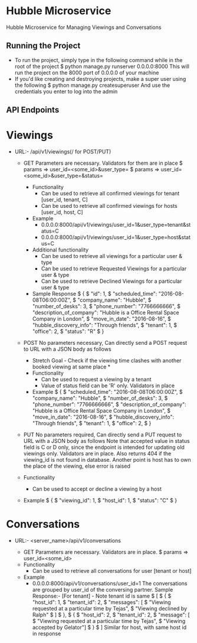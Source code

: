 Hubble Microservice
==============================

Hubble Microservice for Managing Viewings and Conversations

Running the Project
--------------------
* To run the project, simply type in the following command while in the root of the project
	$ python manage.py runserver 0.0.0.0:8000
  This will run the project on the 8000 port of 0.0.0.0 of your machine
* If you'd like creating and destroying projects, make a super user using the following 
	$ python manage.py createsuperuser
  And use the credentials you enter to log into the admin


API Endpoints
--------------

Viewings
=========

* URL:- <servername>/api/v1/viewings(/ for POST/PUT)

  - GET
  	Parameters are necessary. Validators for them are in place
  	$ params => user_id=<some_id>&user_type=<tenant or host>
  	$ params => user_id=<some_id>&user_type=<tenant or host>&status=<R or C or D>
    - Functionality 
    	- Can be used to retrieve all confirmed viewings for tenant [user_id, tenant, C]
    	- Can be used to retrieve all confirmed viewings for hosts [user_id, host, C]
    - Example
        - 0.0.0.0:8000/api/v1/viewings/user_id=1&user_type=tenant&status=C
        - 0.0.0.0:8000/api/v1/viewings/user_id=1&user_type=host&status=C
    - Additional functionality
    	- Can be used to retrieve all viewings for a particular user & type
    	- Can be used to retrieve Requested Viewings for a particular user & type    
    	- Can be used to retrieve Declined Viewings for a particular user & type
    - Sample Response
    	$ {
    	$	 "id": 1,
    	$    "scheduled_time": "2016-08-08T06:00:00Z",
    	$    "company_name": "Hubble",
    	$    "number_of_desks": 3,
    	$    "phone_number": "7766666666",
    	$    "description_of_company": "Hubble is a Office Rental Space Company in London",
    	$    "move_in_date": "2016-08-16",
    	$    "hubble_discovery_info": "Through friends",
    	$    "tenant": 1,
    	$    "office": 2,
    	$    "status": "R"
    	$ }

  - POST
  	No parameters necessary, Can directly send a POST request to URL with a JSON body as follows
  	
  	* Stretch Goal - Check if the viewing time clashes with another booked viewing at same place *
  	
  	- Functionality
     	- Can be used to request a viewing by a tenant
     	- Value of status field can be 'R' only. Validators in place
    - Example 
    	$ {
    	$    "scheduled_time": "2016-08-08T06:00:00Z",
    	$    "company_name": "Hubble",
    	$    "number_of_desks": 3,
    	$    "phone_number": "7766666666",
    	$    "description_of_company": "Hubble is a Office Rental Space Company in London",
    	$    "move_in_date": "2016-08-16",
    	$    "hubble_discovery_info": "Through friends",
    	$    "tenant": 1,
    	$    "office": 2,
    	$ }

   - PUT
   	No parameters required, Can directly send a PUT request to URL with a JSON body as follows
	Note that accepted value in status field is C or D only, since the endpoint is intended for 
  	updating old viewings only. Validators are in place. Also returns 404 if the viewing_id is not 
  	found in database.
  	Another point is host has to own the place of the viewing, else error is raised
  	- Functionality
  		- Can be used to accept or decline a viewing by a host
  	- Example
   	 	$ {
    	$    "viewing_id": 1,
    	$ 	 "host_id": 1,
    	$    "status": "C"
    	$ }
    

Conversations
=============

* URL:- <server_name>/api/v1/conversations

	- GET
	Parameters are necessary. Validators are in place.
	$ params => user_id=<some_id>
    - Functionality 
    	- Can be used to retrieve all conversations for user [tenant or host]
    - Example
        - 0.0.0.0:8000/api/v1/conversations/user_id=1
    The conversations are grouped by user_id of the conversing partner.
    Sample Response:-  [For tenant] - Note tenant id is same
   	 	$ [
   	 	$	{
   	 	$	 "host_id": 1,
   	 	$	 "tenant_id": 2,
    	$    "messages": [
    	$		"Viewing requested at a particular time by Tejas",
    	$		"Viewing declined by Ralph"	
    	$		]
    	$ 	},
    	$	{
    	$    "host_id": 2,
    	$	 "tenant_id": 2,
    	$    "message": [
    	$		"Viewing requested at a particular time by Tejas",
    	$		"Viewing accepted by Gelator"]
    	$ 	}
    	$ ]
    Similar for host, with same host id in response
